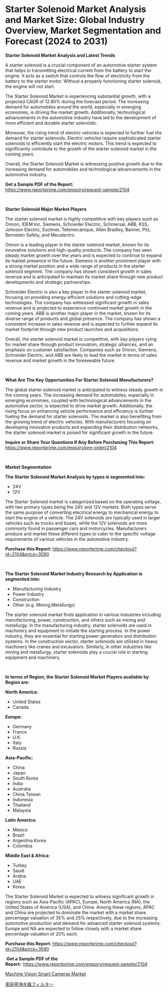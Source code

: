 <p><h1>Starter Solenoid Market Analysis and Market Size: Global Industry Overview, Market Segmentation and Forecast (2024 to 2031)</h1></p><p><strong>Starter Solenoid Market Analysis and Latest Trends</strong></p>
<p><p>A starter solenoid is a crucial component of an automotive starter system that helps in transmitting electrical current from the battery to start the engine. It acts as a switch that controls the flow of electricity from the battery to the starter motor. Without a properly functioning starter solenoid, the engine will not start.</p><p>The Starter Solenoid Market is experiencing substantial growth, with a projected CAGR of 12.80% during the forecast period. The increasing demand for automobiles around the world, especially in emerging economies, is driving the market growth. Additionally, technological advancements in the automotive industry have led to the development of more efficient and durable starter solenoids.</p><p>Moreover, the rising trend of electric vehicles is expected to further fuel the demand for starter solenoids. Electric vehicles require sophisticated starter solenoids to efficiently start the electric motors. This trend is expected to significantly contribute to the growth of the starter solenoid market in the coming years.</p><p>Overall, the Starter Solenoid Market is witnessing positive growth due to the increasing demand for automobiles and technological advancements in the automotive industry.</p></p>
<p><strong>Get a Sample PDF of the Report:&nbsp;</strong> <a href="https://www.reportprime.com/enquiry/request-sample/2104">https://www.reportprime.com/enquiry/request-sample/2104</a></p>
<p>&nbsp;</p>
<p><strong>Starter Solenoid Major Market Players</strong></p>
<p><p>The starter solenoid market is highly competitive with key players such as Omron, IDEM Inc, Siemens, Schneider Electric, Schmersal, ABB, KSS, Johnson Electric, Euchner, Telemecanique, Allen Bradley, Banner, Pilz, Bernstein Safety, and Mecalectro. </p><p>Omron is a leading player in the starter solenoid market, known for its innovative solutions and high-quality products. The company has seen steady market growth over the years and is expected to continue to expand its market presence in the future. Siemens is another prominent player with a strong market position and a wide range of products in the starter solenoid segment. The company has shown consistent growth in sales revenue and is anticipated to maintain its market share through new product developments and strategic partnerships.</p><p>Schneider Electric is also a key player in the starter solenoid market, focusing on providing energy-efficient solutions and cutting-edge technologies. The company has witnessed significant growth in sales revenue and is projected to experience continued market growth in the coming years. ABB is another major player in the market, known for its diverse range of products and global presence. The company has shown a consistent increase in sales revenue and is expected to further expand its market footprint through new product launches and acquisitions.</p><p>Overall, the starter solenoid market is competitive, with key players vying for market share through product innovation, strategic alliances, and an emphasis on customer satisfaction. Companies such as Omron, Siemens, Schneider Electric, and ABB are likely to lead the market in terms of sales revenue and market growth in the foreseeable future.</p></p>
<p>&nbsp;</p>
<p><strong>What Are The Key Opportunities For Starter Solenoid Manufacturers?</strong></p>
<p><p>The global starter solenoid market is anticipated to witness steady growth in the coming years. The increasing demand for automobiles, especially in emerging economies, coupled with technological advancements in the automotive sector, is expected to drive market growth. Additionally, the rising focus on enhancing vehicle performance and efficiency is further fueling the demand for starter solenoids. The market is also benefiting from the growing trend of electric vehicles. With manufacturers focusing on developing innovative products and expanding their distribution networks, the starter solenoid market is poised for significant growth in the future.</p></p>
<p><strong>Inquire or Share Your Questions If Any Before Purchasing This Report:</strong> <a href="https://www.reportprime.com/enquiry/pre-order/2104">https://www.reportprime.com/enquiry/pre-order/2104</a></p>
<p>&nbsp;</p>
<p><strong>Market Segmentation</strong></p>
<p><strong>The Starter Solenoid Market Analysis by types is segmented into:</strong></p>
<p><ul><li>24V</li><li>12V</li></ul></p>
<p><p>The Starter Solenoid market is categorized based on the operating voltage, with two primary types being the 24V and 12V markets. Both types serve the same purpose of converting electrical energy to mechanical energy to start the engine of a vehicle. The 24V solenoids are typically used in larger vehicles such as trucks and buses, while the 12V solenoids are more commonly found in passenger cars and motorcycles. Manufacturers produce and market these different types to cater to the specific voltage requirements of various vehicles in the automotive industry.</p></p>
<p><strong>Purchase this Report:&nbsp;</strong><a href="https://www.reportprime.com/checkout?id=2104&price=3590">https://www.reportprime.com/checkout?id=2104&price=3590</a></p>
<p>&nbsp;</p>
<p><strong>The Starter Solenoid Market Industry Research by Application is segmented into:</strong></p>
<p><ul><li>Manufacturing Industry</li><li>Power Industry</li><li>Construction</li><li>Other (e.g. Mining,Metallurgy)</li></ul></p>
<p><p>The starter solenoid market finds application in various industries including manufacturing, power, construction, and others such as mining and metallurgy. In the manufacturing industry, starter solenoids are used in machinery and equipment to initiate the starting process. In the power industry, they are essential for starting power generators and distribution systems. In the construction sector, starter solenoids are utilized in heavy machinery like cranes and excavators. Similarly, in other industries like mining and metallurgy, starter solenoids play a crucial role in starting equipment and machinery.</p></p>
<p>&nbsp;</p>
<p><strong>In terms of Region, the Starter Solenoid Market Players available by Region are:</strong></p>
<p>
    <p> <strong> North America: </strong>
        <ul>
            <li>United States</li>
            <li>Canada</li>
        </ul>
        </p> 
    <p> <strong> Europe: </strong>
        <ul>
            <li>Germany</li>
            <li>France</li>
            <li>U.K.</li>
            <li>Italy</li>
            <li>Russia</li>
        </ul>
        </p> 
    <p> <strong> Asia-Pacific: </strong>
        <ul>
            <li>China</li>
            <li>Japan</li>
            <li>South Korea</li>
            <li>India</li>
            <li>Australia</li>
            <li>China Taiwan</li>
            <li>Indonesia</li>
            <li>Thailand</li>
            <li>Malaysia</li>
        </ul>
        </p> 
    <p> <strong> Latin America: </strong>
        <ul>
            <li>Mexico</li>
            <li>Brazil</li>
            <li>Argentina Korea</li>
            <li>Colombia</li>
        </ul>
        </p> 
    <p> <strong> Middle East & Africa: </strong>
        <ul>
            <li>Turkey</li>
            <li>Saudi</li>
            <li>Arabia</li>
            <li>UAE</li>
            <li>Korea</li>
        </ul>
    </p>
    </p>
<p><p>The Starter Solenoid Market is expected to witness significant growth in regions such as Asia-Pacific (APAC), Europe, North America (NA), the United States of America (USA), and China. Among these regions, APAC and China are projected to dominate the market with a market share percentage valuation of 35% and 25% respectively, due to the increasing automotive production and demand for advanced starter solenoid systems. Europe and NA are expected to follow closely with a market share percentage valuation of 20% each.</p></p>
<p><strong>Purchase this Report: </strong><a href="https://www.reportprime.com/checkout?id=2104&price=3590">https://www.reportprime.com/checkout?id=2104&price=3590</a></p>
<p>&nbsp;<strong>Get a Sample PDF of the Report:&nbsp;&nbsp;</strong><a href="https://www.reportprime.com/enquiry/request-sample/2104">https://www.reportprime.com/enquiry/request-sample/2104</a></p>
<p><strong></strong></p>
<p><p><a href="https://github.com/JameTravis/Market-Research-Report-List-4/blob/main/machine-vision-smart-cameras-market.md">Machine Vision Smart Cameras Market</a></p><p><a href="https://medium.com/@gregoriookeefe2023/%E5%AE%B6%E5%BA%AD%E7%94%A8%E6%B5%84%E6%B0%B4%E5%99%A8%E3%83%95%E3%82%A3%E3%83%AB%E3%82%BF%E3%83%BC%E5%B8%82%E5%A0%B4%E8%A6%8F%E6%A8%A1-cagr-%E5%8B%95%E5%90%912024%E5%B9%B4%E3%81%8B%E3%82%892030%E5%B9%B4-0fb4cf64a599">家庭用浄水器フィルター</a></p></p>
